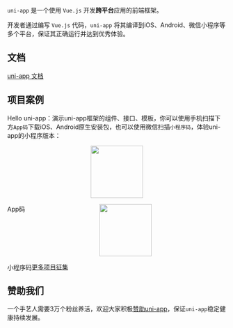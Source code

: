 `uni-app` 是一个使用 `Vue.js` 开发**跨平台**应用的前端框架。

开发者通过编写 `Vue.js` 代码，`uni-app` 将其编译到iOS、Android、微信小程序等多个平台，保证其正确运行并达到优秀体验。

## 文档

[uni-app 文档](https://uniapp.dcloud.io)

## 项目案例

Hello uni-app：演示uni-app框架的组件、接口、模板，你可以使用手机扫描下方`App码`下载iOS、Android原生安装包，也可以使用微信扫描`小程序码`，体验uni-app的小程序版本：

<p align="center">
	<img src="https://img.cdn.aliyun.dcloud.net.cn/guide/uniapp/app_download.png" width="120"/>
  <br/>
	<span style="float:left;margin-top:15px;">App码</span>
</p>
<p align="center">
	<img src="https://img.cdn.aliyun.dcloud.net.cn/guide/uniapp/gh_33446d7f7a26_430.jpg" width="120"/>
  <br/>
	<span style="float:left;margin-top:15px;">小程序码</span>
</p>


[更多项目征集](https://github.com/dcloudio/uni-app/issues/6)

## 赞助我们

一个手艺人需要3万个粉丝养活，欢迎大家积极[赞助uni-app](http://dev.dcloud.net.cn/sponsor/?channel=uniapp)，保证`uni-app`稳定健康持续发展。
